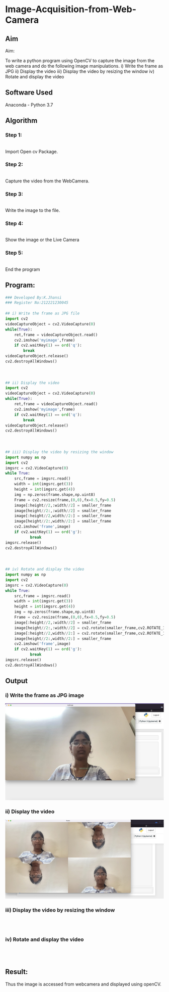 # Image-Acquisition-from-Web-Camera
## Aim
 
Aim:
 
To write a python program using OpenCV to capture the image from the web camera and do the following image manipulations.
i) Write the frame as JPG 
ii) Display the video 
iii) Display the video by resizing the window
iv) Rotate and display the video

## Software Used
Anaconda - Python 3.7
## Algorithm
### Step 1:
<br>Import Open cv Package.

### Step 2:
<br>Capture the video from the WebCamera.

### Step 3:
<br>Write the image to the file.

### Step 4:
<br>Show the image or the Live Camera

### Step 5:
<br>End the program

## Program:
``` Python
### Developed By:K.Jhansi
### Register No:212221230045

## i) Write the frame as JPG file
import cv2
videoCaptureObject = cv2.VideoCapture(0)
while(True):
    ret,frame = videoCaptureObject.read()
    cv2.imshow('myimage',frame)
    if cv2.waitKey(1) == ord('q'):
        break
videoCaptureObject.release()
cv2.destroyAllWindows()



## ii) Display the video
import cv2
videoCaptureObject = cv2.VideoCapture(0)
while(True):
    ret,frame = videoCaptureObject.read()
    cv2.imshow('myimage',frame)
    if cv2.waitKey(1) == ord('q'):
        break
videoCaptureObject.release()
cv2.destroyAllWindows()



## iii) Display the video by resizing the window
import numpy as np
import cv2
imgsrc = cv2.VideoCapture(0)
while True:
    src,frame = imgsrc.read()
    width = int(imgsrc.get(3))
    height = int(imgsrc.get(4))
    img = np.zeros(frame.shape,np.uint8)
    Frame = cv2.resize(frame,(0,0),fx=0.5,fy=0.5)
    image[:height//2,:width//2] = smaller_frame
    image[height//2:,:width//2] = smaller_frame
    image[:height//2,width//2:] = smaller_frame
    image[height//2:,width//2:] = smaller_frame
    cv2.imshow('frame',image)
    if cv2.waitKey(1) == ord('g'):
           break
imgsrc.release()
cv2.destroyAllWindows()



## iv) Rotate and display the video
import numpy as np
import cv2
imgsrc = cv2.VideoCapture(0)
while True:
    src,frame = imgsrc.read()
    width = int(imgsrc.get(3))
    height = int(imgsrc.get(4))
    img = np.zeros(frame.shape,np.uint8)
    Frame = cv2.resize(frame,(0,0),fx=0.5,fy=0.5)
    image[:height//2,:width//2] = smaller_frame
    image[height//2:,:width//2] = cv2.rotate(smaller_frame,cv2.ROTATE_180)
    image[:height//2,width//2:] = cv2.rotate(smaller_frame,cv2.ROTATE_180)
    image[height//2:,width//2:] = smaller_frame
    cv2.imshow('frame',image)
    if cv2.waitKey(1) == ord('g'):
           break
imgsrc.release()
cv2.destroyAllWindows()

```
## Output

### i) Write the frame as JPG image
![output](https://github.com/jhansi21005096/Image-acquisition-from-web-camera/blob/main/image.jpeg)


### ii) Display the video
![output](https://github.com/jhansi21005096/Image-acquisition-from-web-camera/blob/main/rotate.jpeg)


### iii) Display the video by resizing the window
</br>
</br>



### iv) Rotate and display the video
</br>
</br>





## Result:
Thus the image is accessed from webcamera and displayed using openCV.
